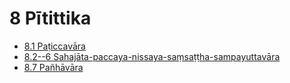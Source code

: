 

# 8 Pītittika

* [8.1 Paṭiccavāra](8/8.1.md)
* [8.2--6 Sahajāta-paccaya-nissaya-saṃsaṭṭha-sampayuttavāra](8/8.2--6.md)
* [8.7 Pañhāvāra](8/8.7.md)



